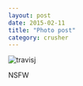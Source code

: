 ```yaml
---
layout: post
date: 2015-02-11
title: "Photo post"
category: crusher
---
```

![travisj](/images/731c8569e64f77088f0c330f40138bc145bb9f10049e19e3e196f990d076cb28.jpg)

NSFW
